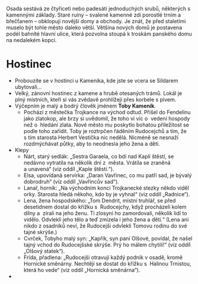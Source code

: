 Osada sestává ze čtyřiceti nebo padesáti jednoduchých srubů, některých s kamennými základy. Staré ruiny – svalené kamenné zdi porostlé trním a břečťanem – obklopují novější domy a obchody. Je znát, že před staletími muselo být tohle město daleko větší. Většina nových domů je postavena podél bahnité hlavní ulice, která pozvolna stoupá k troskám panského domu na nedalekém kopci.
# Hostinec
- Probouzite se v hostinci u Kamenika, kde jste se vcera se Sildarem ubytovali...
- Velký, zánovní hostinec z kamene a hrubě otesaných trámů. Lokál je plný místních, kteří si vás zvědavě prohlížejí přes korbele s pivem.
- Výčepním je malý a bodrý člověk jménem **Toby Kameník**. 
	- Pochází z městečka Trojkance na východ odtud. Přišel do Fendelinu jako zlatokop, ale brzy si uvědomil, že toho ví víc o  vedení hospody než o  hledání zlata. Nové město mu poskytlo bohatou příležitost se podle toho zařídit. Toby je roztrpčen řáděním Rudocejchů a tím, že s tím starosta Herbert Vestička nic nedělá. Nicméně se nesnaží rozdmýchávat půtky, aby to neodnesla jeho žena a děti.
- Klepy
	- Nárt, starý sedlák: „Sestra Garaela, co bdí nad Kaplí štěstí, se nedávno vytratila na několik dní z  města. Vrátila se zraněná a unavená“ (viz oddíl „Kaple štěstí.“). 
	- Elsa, upovídaná servírka: „Daran Vavřinec, co mu patří sad, je bývalý dobrodruh“ (viz oddíl „Vavřincův sad“).
	- Lanař, horník: „Na východním konci Trojkanecké stezky někdo viděl orky. Starosta hledá někoho, kdo by je vyhnal“ (viz oddíl „Radnice“). 
	- Lena, žena hospodského: „Tom Dendrit, místní truhlář, se před desetidnem dostal do křížku s  Rudocejchy, když procházeli kolem dílny a  zírali na jeho ženu. Ti zlosyni ho zamordovali, několik lidí to vidělo. Odvlekli jeho tělo a teď zmizela i jeho žena a děti.“ (Lena ani nikdo z osadníků neví, že Rudocejši odvlekli Tomovu rodinu do své tajné skrýše.) 
	- Cvrček, Tobyho malý syn: „Kapřík, syn paní Olšové, povídal, že našel tajný vchod do Rudocejšské skrýše. Prý ho málem chytili!“ (viz oddíl „Olšový statek“). 
	- Frída, přadlena: „Rudocejši otravují každý podnik v osadě, kromě Hornické směnárny. Nechtějí se dostat do křížku s  Halinou Trnistou, která ho vede“ (viz oddíl „Hornická směnárna“).
- 


